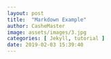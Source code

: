 ```yaml
---
layout: post
title:  "Markdown Example"
author: CasheMaster
image: assets/images/3.jpg
categories: [ Jekyll, tutorial ]
date: 2019-02-03 15:39:40
---
```

